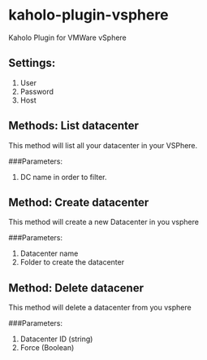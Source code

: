 # kaholo-plugin-vsphere
Kaholo Plugin for VMWare vSphere

## Settings:
1) User
2) Password
3) Host

## Methods: List datacenter
This method will list all your datacenter in your VSPhere.

###Parameters:
1. DC name in order to filter.

## Method: Create datacenter
This method will create a new Datacenter in you vsphere

###Parameters:
1. Datacenter name
2. Folder to create the datacenter

## Method: Delete datacener
This method will delete a datacenter from you vsphere

###Parameters:
1. Datacenter ID (string)
2. Force (Boolean)

